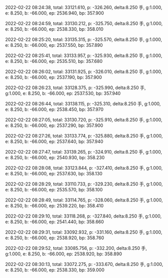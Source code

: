 2022-02-22 08:24:38, total: 33121.610, p: -326.260, delta:8.250 手, g:1.000, e: 8.250, b: -66.000, ep: 2536.940, bp: 357.900

2022-02-22 08:24:59, total: 33130.212, p: -325.750, delta:8.250 手, g:1.000, e: 8.250, b: -66.000, ep: 2538.330, bp: 358.010

2022-02-22 08:25:20, total: 33135.315, p: -325.570, delta:8.250 手, g:1.000, e: 8.250, b: -66.000, ep: 2537.550, bp: 357.890

2022-02-22 08:25:41, total: 33133.957, p: -325.930, delta:8.250 手, g:1.000, e: 8.250, b: -66.000, ep: 2535.510, bp: 357.680

2022-02-22 08:26:02, total: 33131.925, p: -326.010, delta:8.250 手, g:1.000, e: 8.250, b: -66.000, ep: 2537.190, bp: 357.900

2022-02-22 08:26:23, total: 33128.375, p: -325.990, delta:8.250 手, g:1.000, e: 8.250, b: -66.000, ep: 2537.530, bp: 357.940

2022-02-22 08:26:44, total: 33138.115, p: -325.310, delta:8.250 手, g:1.000, e: 8.250, b: -66.000, ep: 2538.450, bp: 357.970

2022-02-22 08:27:05, total: 33130.720, p: -325.910, delta:8.250 手, g:1.000, e: 8.250, b: -66.000, ep: 2537.290, bp: 357.900

2022-02-22 08:27:26, total: 33133.774, p: -325.880, delta:8.250 手, g:1.000, e: 8.250, b: -66.000, ep: 2537.640, bp: 357.940

2022-02-22 08:27:47, total: 33139.265, p: -324.910, delta:8.250 手, g:1.000, e: 8.250, b: -66.000, ep: 2540.930, bp: 358.230

2022-02-22 08:28:08, total: 33123.844, p: -327.410, delta:8.250 手, g:1.000, e: 8.250, b: -66.000, ep: 2537.630, bp: 358.130

2022-02-22 08:28:29, total: 33110.733, p: -329.230, delta:8.250 手, g:1.000, e: 8.250, b: -66.000, ep: 2535.570, bp: 358.100

2022-02-22 08:28:49, total: 33114.765, p: -328.060, delta:8.250 手, g:1.000, e: 8.250, b: -66.000, ep: 2539.220, bp: 358.410

2022-02-22 08:29:10, total: 33118.268, p: -327.840, delta:8.250 手, g:1.000, e: 8.250, b: -66.000, ep: 2541.440, bp: 358.660

2022-02-22 08:29:31, total: 33092.932, p: -331.160, delta:8.250 手, g:1.000, e: 8.250, b: -66.000, ep: 2538.920, bp: 358.760

2022-02-22 08:29:52, total: 33085.756, p: -332.200, delta:8.250 手, g:1.000, e: 8.250, b: -66.000, ep: 2538.920, bp: 358.890

2022-02-22 08:30:13, total: 33072.275, p: -333.670, delta:8.250 手, g:1.000, e: 8.250, b: -66.000, ep: 2538.330, bp: 359.000